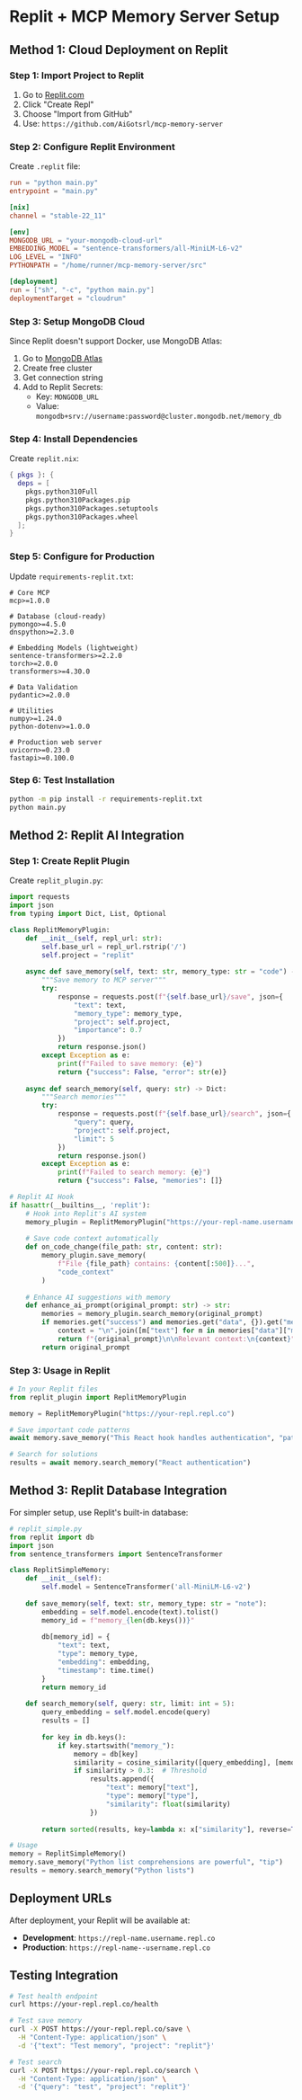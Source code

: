 # Replit + MCP Memory Server Setup

## Method 1: Cloud Deployment on Replit

### Step 1: Import Project to Replit
1. Go to [Replit.com](https://replit.com)
2. Click "Create Repl"
3. Choose "Import from GitHub"
4. Use: `https://github.com/AiGotsrl/mcp-memory-server`

### Step 2: Configure Replit Environment

Create `.replit` file:
```toml
run = "python main.py"
entrypoint = "main.py"

[nix]
channel = "stable-22_11"

[env]
MONGODB_URL = "your-mongodb-cloud-url"
EMBEDDING_MODEL = "sentence-transformers/all-MiniLM-L6-v2"
LOG_LEVEL = "INFO"
PYTHONPATH = "/home/runner/mcp-memory-server/src"

[deployment]
run = ["sh", "-c", "python main.py"]
deploymentTarget = "cloudrun"
```

### Step 3: Setup MongoDB Cloud
Since Replit doesn't support Docker, use MongoDB Atlas:

1. Go to [MongoDB Atlas](https://cloud.mongodb.com)
2. Create free cluster
3. Get connection string
4. Add to Replit Secrets:
   - Key: `MONGODB_URL`
   - Value: `mongodb+srv://username:password@cluster.mongodb.net/memory_db`

### Step 4: Install Dependencies
Create `replit.nix`:
```nix
{ pkgs }: {
  deps = [
    pkgs.python310Full
    pkgs.python310Packages.pip
    pkgs.python310Packages.setuptools
    pkgs.python310Packages.wheel
  ];
}
```

### Step 5: Configure for Production
Update `requirements-replit.txt`:
```
# Core MCP
mcp>=1.0.0

# Database (cloud-ready)
pymongo>=4.5.0
dnspython>=2.3.0

# Embedding Models (lightweight)
sentence-transformers>=2.2.0
torch>=2.0.0
transformers>=4.30.0

# Data Validation
pydantic>=2.0.0

# Utilities
numpy>=1.24.0
python-dotenv>=1.0.0

# Production web server
uvicorn>=0.23.0
fastapi>=0.100.0
```

### Step 6: Test Installation
```bash
python -m pip install -r requirements-replit.txt
python main.py
```

## Method 2: Replit AI Integration

### Step 1: Create Replit Plugin
Create `replit_plugin.py`:

```python
import requests
import json
from typing import Dict, List, Optional

class ReplitMemoryPlugin:
    def __init__(self, repl_url: str):
        self.base_url = repl_url.rstrip('/')
        self.project = "replit"
    
    async def save_memory(self, text: str, memory_type: str = "code") -> Dict:
        """Save memory to MCP server"""
        try:
            response = requests.post(f"{self.base_url}/save", json={
                "text": text,
                "memory_type": memory_type,
                "project": self.project,
                "importance": 0.7
            })
            return response.json()
        except Exception as e:
            print(f"Failed to save memory: {e}")
            return {"success": False, "error": str(e)}
    
    async def search_memory(self, query: str) -> Dict:
        """Search memories"""
        try:
            response = requests.post(f"{self.base_url}/search", json={
                "query": query,
                "project": self.project,
                "limit": 5
            })
            return response.json()
        except Exception as e:
            print(f"Failed to search memory: {e}")
            return {"success": False, "memories": []}

# Replit AI Hook
if hasattr(__builtins__, 'replit'):
    # Hook into Replit's AI system
    memory_plugin = ReplitMemoryPlugin("https://your-repl-name.username.repl.co")
    
    # Save code context automatically
    def on_code_change(file_path: str, content: str):
        memory_plugin.save_memory(
            f"File {file_path} contains: {content[:500]}...",
            "code_context"
        )
    
    # Enhance AI suggestions with memory
    def enhance_ai_prompt(original_prompt: str) -> str:
        memories = memory_plugin.search_memory(original_prompt)
        if memories.get("success") and memories.get("data", {}).get("memories"):
            context = "\n".join([m["text"] for m in memories["data"]["memories"][:3]])
            return f"{original_prompt}\n\nRelevant context:\n{context}"
        return original_prompt
```

### Step 3: Usage in Replit
```python
# In your Replit files
from replit_plugin import ReplitMemoryPlugin

memory = ReplitMemoryPlugin("https://your-repl.repl.co")

# Save important code patterns
await memory.save_memory("This React hook handles authentication", "pattern")

# Search for solutions
results = await memory.search_memory("React authentication")
```

## Method 3: Replit Database Integration

For simpler setup, use Replit's built-in database:

```python
# replit_simple.py
from replit import db
import json
from sentence_transformers import SentenceTransformer

class ReplitSimpleMemory:
    def __init__(self):
        self.model = SentenceTransformer('all-MiniLM-L6-v2')
    
    def save_memory(self, text: str, memory_type: str = "note"):
        embedding = self.model.encode(text).tolist()
        memory_id = f"memory_{len(db.keys())}"
        
        db[memory_id] = {
            "text": text,
            "type": memory_type,
            "embedding": embedding,
            "timestamp": time.time()
        }
        return memory_id
    
    def search_memory(self, query: str, limit: int = 5):
        query_embedding = self.model.encode(query)
        results = []
        
        for key in db.keys():
            if key.startswith("memory_"):
                memory = db[key]
                similarity = cosine_similarity([query_embedding], [memory["embedding"]])[0][0]
                if similarity > 0.3:  # Threshold
                    results.append({
                        "text": memory["text"],
                        "type": memory["type"],
                        "similarity": float(similarity)
                    })
        
        return sorted(results, key=lambda x: x["similarity"], reverse=True)[:limit]

# Usage
memory = ReplitSimpleMemory()
memory.save_memory("Python list comprehensions are powerful", "tip")
results = memory.search_memory("Python lists")
```

## Deployment URLs

After deployment, your Replit will be available at:
- **Development**: `https://repl-name.username.repl.co`
- **Production**: `https://repl-name--username.repl.co`

## Testing Integration

```bash
# Test health endpoint
curl https://your-repl.repl.co/health

# Test save memory
curl -X POST https://your-repl.repl.co/save \
  -H "Content-Type: application/json" \
  -d '{"text": "Test memory", "project": "replit"}'

# Test search
curl -X POST https://your-repl.repl.co/search \
  -H "Content-Type: application/json" \
  -d '{"query": "test", "project": "replit"}'
``` 